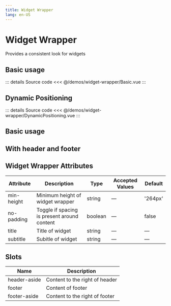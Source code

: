 ```yaml
---
title: Widget Wrapper
lang: en-US
---
```


# Widget Wrapper

Provides a consistent look for widgets

## Basic usage

<WidgetWrapperBasic />

::: details Source code
<<< @/demos/widget-wrapper/Basic.vue
:::

## Dynamic Positioning

<WidgetWrapperDynamicPositioning />

::: details Source code
<<< @/demos/widget-wrapper/DynamicPositioning.vue
:::

## Basic usage

<WidgetWrapperSimple />

## With header and footer

<WidgetWrapperWithHeaderAndFooter />

## Widget Wrapper Attributes

| Attribute  | Description                                 | Type    | Accepted Values | Default |
| ---------- | ------------------------------------------- | ------- | --------------- | ------- |
| min-height | Minimum height of widget wrapper            | string  | —               | '264px' |
| no-padding | Toggle if spacing is present around content | boolean | —               | false   |
| title      | Title of widget                             | string  | —               | —       |
| subtitle   | Subitle of widget                           | string  | —               | —       |

## Slots

| Name         | Description                    |
| ------------ | ------------------------------ |
| header-aside | Content to the right of header |
| footer       | Content of footer              |
| footer-aside | Content to the right of footer |
